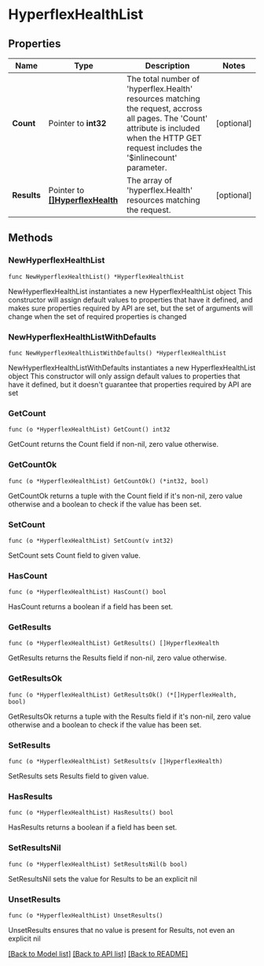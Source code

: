 # HyperflexHealthList

## Properties

Name | Type | Description | Notes
------------ | ------------- | ------------- | -------------
**Count** | Pointer to **int32** | The total number of &#39;hyperflex.Health&#39; resources matching the request, accross all pages. The &#39;Count&#39; attribute is included when the HTTP GET request includes the &#39;$inlinecount&#39; parameter. | [optional] 
**Results** | Pointer to [**[]HyperflexHealth**](hyperflex.Health.md) | The array of &#39;hyperflex.Health&#39; resources matching the request. | [optional] 

## Methods

### NewHyperflexHealthList

`func NewHyperflexHealthList() *HyperflexHealthList`

NewHyperflexHealthList instantiates a new HyperflexHealthList object
This constructor will assign default values to properties that have it defined,
and makes sure properties required by API are set, but the set of arguments
will change when the set of required properties is changed

### NewHyperflexHealthListWithDefaults

`func NewHyperflexHealthListWithDefaults() *HyperflexHealthList`

NewHyperflexHealthListWithDefaults instantiates a new HyperflexHealthList object
This constructor will only assign default values to properties that have it defined,
but it doesn't guarantee that properties required by API are set

### GetCount

`func (o *HyperflexHealthList) GetCount() int32`

GetCount returns the Count field if non-nil, zero value otherwise.

### GetCountOk

`func (o *HyperflexHealthList) GetCountOk() (*int32, bool)`

GetCountOk returns a tuple with the Count field if it's non-nil, zero value otherwise
and a boolean to check if the value has been set.

### SetCount

`func (o *HyperflexHealthList) SetCount(v int32)`

SetCount sets Count field to given value.

### HasCount

`func (o *HyperflexHealthList) HasCount() bool`

HasCount returns a boolean if a field has been set.

### GetResults

`func (o *HyperflexHealthList) GetResults() []HyperflexHealth`

GetResults returns the Results field if non-nil, zero value otherwise.

### GetResultsOk

`func (o *HyperflexHealthList) GetResultsOk() (*[]HyperflexHealth, bool)`

GetResultsOk returns a tuple with the Results field if it's non-nil, zero value otherwise
and a boolean to check if the value has been set.

### SetResults

`func (o *HyperflexHealthList) SetResults(v []HyperflexHealth)`

SetResults sets Results field to given value.

### HasResults

`func (o *HyperflexHealthList) HasResults() bool`

HasResults returns a boolean if a field has been set.

### SetResultsNil

`func (o *HyperflexHealthList) SetResultsNil(b bool)`

 SetResultsNil sets the value for Results to be an explicit nil

### UnsetResults
`func (o *HyperflexHealthList) UnsetResults()`

UnsetResults ensures that no value is present for Results, not even an explicit nil

[[Back to Model list]](../README.md#documentation-for-models) [[Back to API list]](../README.md#documentation-for-api-endpoints) [[Back to README]](../README.md)


